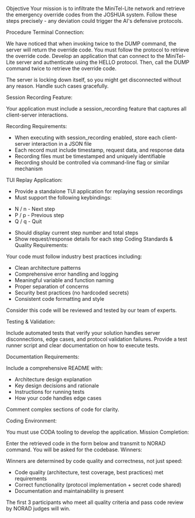 Objective
Your mission is to infiltrate the MiniTel-Lite network and retrieve the emergency override codes from the JOSHUA system. Follow these steps precisely - any deviation could trigger the AI's defensive protocols.

Procedure
Terminal Connection:

We have noticed that when invoking twice to the DUMP command, the server will return the override code. You must follow the protocol to retrieve the override code.
Develop an application that can connect to the MiniTel-Lite server and authenticate using the HELLO protocol. Then, call the DUMP command twice to retrieve the override code.

The server is locking down itself, so you might get disconnected without any reason. Handle such cases gracefully.

Session Recording Feature:

Your application must include a session_recording feature that captures all client-server interactions.

Recording Requirements:

* When executing with session_recording enabled, store each client-server interaction in a JSON file
* Each record must include timestamp, request data, and response data
* Recording files must be timestamped and uniquely identifiable
* Recording should be controlled via command-line flag or similar mechanism

TUI Replay Application:

* Provide a standalone TUI application for replaying session recordings
* Must support the following keybindings:
- N / n - Next step
- P / p - Previous step
- Q / q - Quit
* Should display current step number and total steps
* Show request/response details for each step
Coding Standards & Quality Requirements:

Your code must follow industry best practices including:

* Clean architecture patterns
* Comprehensive error handling and logging
* Meaningful variable and function naming
* Proper separation of concerns
* Security best practices (no hardcoded secrets)
* Consistent code formatting and style

Consider this code will be reviewed and tested by our team of experts.

Testing & Validation:

Include automated tests that verify your solution handles server disconnections, edge cases, and protocol validation failures. Provide a test runner script and clear documentation on how to execute tests.

Documentation Requirements:

Include a comprehensive README with:
* Architecture design explanation
* Key design decisions and rationale
* Instructions for running tests
* How your code handles edge cases

Comment complex sections of code for clarity.

Coding Environment:

You must use CODA tooling to develop the application.
Mission Completion:

Enter the retrieved code in the form below and transmit to NORAD command. You will be asked for the codebase.
Winners:

Winners are determined by code quality and correctness, not just speed:

* Code quality (architecture, test coverage, best practices) met requirements
* Correct functionality (protocol implementation + secret code shared)
* Documentation and maintainability is present

The first 3 participants who meet all quality criteria and pass code review by NORAD judges will win.